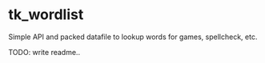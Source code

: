 # tk_wordlist
Simple API and packed datafile to lookup words for games, spellcheck, etc.

TODO: write readme..
